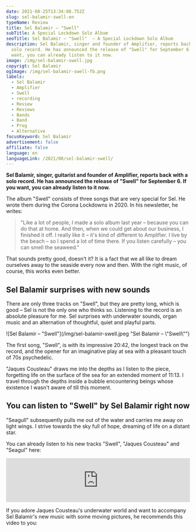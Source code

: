 ```yaml
---
date: 2021-08-25T13:34:08.752Z
slug: sel-balamir-swell-en
typeName: Review
title: Sel Balamir – "Swell"
subTitle: A Special Lockdown Solo Album
seoTitle: Sel Balamir – "Swell"  – A Special Lockdown Solo Album
description: Sel Balamir, singer and founder of Amplifier, reports back with a
  solo record. He has announced the release of "Swell" for September 6. If you
  want, you can already listen to it now.
image: /img/sel-balamir-swell.jpg
copyrigt: Sel Balamir
ogImage: /img/sel-balamir-swell-fb.png
labels:
  - Sel Balamir
  - Amplifier
  - Swell
  - recording
  - Review
  - Reviews
  - Bands
  - Band
  - Prog
  - Alternative
focusKeyword: Sel Balamir
advertisement: false
affiliate: false
language: en
languageLink: /2021/08/sel-balamir-swell/
---
```

**Sel Balamir, singer, guitarist and founder of Amplifier, reports back with a solo record. He has announced the release of "Swell" for September 6. If you want, you can already listen to it now.**

The album "Swell" consists of three songs that are very special for Sel. He wrote them during the Corona Lockdowns in 2020. In his newsletter, he writes:

> "Like a lot of people, I made a solo album last year – because you can do that at home. And then, when we could get about our business, I finished it off. I really like it – it's kind of different to Amplifier. I live by the beach – so I spend a lot of time there. If you listen carefully – you can smell the seaweed."

That sounds pretty good, doesn't it? It is a fact that we all like to dream ourselves away to the seaside every now and then. With the right music, of course, this works even better.

## Sel Balamir surprises with new sounds

There are only three tracks on "Swell", but they are pretty long, which is good – Sel is not the only one who thinks so. Listening to the record is an absolute pleasure for me. Sel surprises with underwater sounds, organ music and an alternation of thoughtful, quiet and playful parts.

![Sel Balamir – "Swell"](/img/sel-balamir-swell.jpeg "Sel Balamir – \\"Swell\\"")

The first song, "Swell", is with its impressive 20:42, the longest track on the record, and the opener for an imaginative play at sea with a pleasant touch of 70s psychedelic.

"Jaques Cousteau" draws me into the depths as I listen to the piece, forgetting life on the surface of the sea for an extended moment of 11:13. I travel through the depths inside a bubble encountering beings whose existence I wasn't aware of till this moment.

## You can listen to "Swell" by Sel Balamir right now

"Seagull" subsequently pulls me out of the water and carries me away on light wings. I strive towards the sky full of hope, dreaming of life on a distant star.

You can already listen to his new tracks "Swell", "Jaques Cousteau" and "Seagul" here:

<iframe style="border: 0; width: 100%; height: 120px;" src="https://bandcamp.com/EmbeddedPlayer/album=2547524849/size=large/bgcol=ffffff/linkcol=5c9b72/tracklist=false/artwork=small/transparent=true/" seamless><a href="https://selbalamir.bandcamp.com/album/swell">Swell by Sel Balamir</a></iframe>

If you adore Jaques Cousteau's underwater world and want to accompany Sel Balamir's new music with some moving pictures, he recommends this video to you:

<YouTube id="ryBhIJXiRlc" />